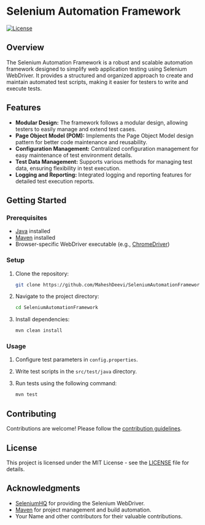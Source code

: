 # Selenium Automation Framework

[![License](https://img.shields.io/badge/License-MIT-blue.svg)](https://opensource.org/licenses/MIT)

## Overview

The Selenium Automation Framework is a robust and scalable automation framework designed to simplify web application testing using Selenium WebDriver. It provides a structured and organized approach to create and maintain automated test scripts, making it easier for testers to write and execute tests.

## Features

- **Modular Design:** The framework follows a modular design, allowing testers to easily manage and extend test cases.
- **Page Object Model (POM):** Implements the Page Object Model design pattern for better code maintenance and reusability.
- **Configuration Management:** Centralized configuration management for easy maintenance of test environment details.
- **Test Data Management:** Supports various methods for managing test data, ensuring flexibility in test execution.
- **Logging and Reporting:** Integrated logging and reporting features for detailed test execution reports.

## Getting Started

### Prerequisites

- [Java](https://www.java.com/) installed
- [Maven](https://maven.apache.org/) installed
- Browser-specific WebDriver executable (e.g., [ChromeDriver](https://sites.google.com/chromium.org/driver/))

### Setup

1. Clone the repository:

    ```bash
    git clone https://github.com/MaheshDeevi/SeleniumAutomationFramework.git
    ```

2. Navigate to the project directory:

    ```bash
    cd SeleniumAutomationFramework
    ```

3. Install dependencies:

    ```bash
    mvn clean install
    ```

### Usage

1. Configure test parameters in `config.properties`.
2. Write test scripts in the `src/test/java` directory.
3. Run tests using the following command:

    ```bash
    mvn test
    ```

## Contributing

Contributions are welcome! Please follow the [contribution guidelines](CONTRIBUTING.md).

## License

This project is licensed under the MIT License - see the [LICENSE](LICENSE) file for details.

## Acknowledgments

- [SeleniumHQ](https://www.selenium.dev/) for providing the Selenium WebDriver.
- [Maven](https://maven.apache.org/) for project management and build automation.
- Your Name and other contributors for their valuable contributions.

